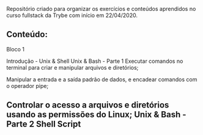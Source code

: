 Repositório criado para organizar os exercícios e conteúdos aprendidos
no curso fullstack da Trybe com início em 22/04/2020.

Conteúdo:
----------------------------------------------------------------------
Bloco 1

Introdução - Unix & Shell
Unix & Bash - Parte 1
Executar comandos no terminal para criar e manipular arquivos e diretórios;

Manipular a entrada e a saída padrão de dados, e encadear comandos com o operador pipe;

Controlar o acesso a arquivos e diretórios usando as permissões do Linux;
Unix & Bash - Parte 2
Shell Script
----------------------------------------------------------------------